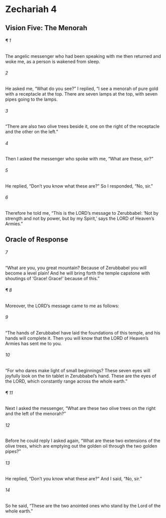 # Zechariah 4
## Vision Five: The Menorah
###### ¶ 1
The angelic messenger who had been speaking with me then returned and woke me, as a person is wakened from sleep.
###### 2
He asked me, “What do you see?” I replied, “I see a menorah of pure gold with a receptacle at the top. There are seven lamps at the top, with seven pipes going to the lamps.
###### 3
“There are also two olive trees beside it, one on the right of the receptacle and the other on the left.”
###### 4
Then I asked the messenger who spoke with me, “What are these, sir?”
###### 5
He replied, “Don’t you know what these are?” So I responded, “No, sir.”
###### 6
Therefore he told me, “This is the LORD’s message to Zerubbabel: ‘Not by strength and not by power, but by my Spirit,’ says the LORD of Heaven’s Armies.”
## Oracle of Response
###### 7
“What are you, you great mountain? Because of Zerubbabel you will become a level plain! And he will bring forth the temple capstone with shoutings of ‘Grace! Grace!’ because of this.”
###### ¶ 8
Moreover, the LORD’s message came to me as follows:
###### 9
“The hands of Zerubbabel have laid the foundations of this temple, and his hands will complete it. Then you will know that the LORD of Heaven’s Armies has sent me to you.
###### 10
“For who dares make light of small beginnings? These seven eyes will joyfully look on the tin tablet in Zerubbabel’s hand. These are the eyes of the LORD, which constantly range across the whole earth.”
###### ¶ 11
Next I asked the messenger, “What are these two olive trees on the right and the left of the menorah?”
###### 12
Before he could reply I asked again, “What are these two extensions of the olive trees, which are emptying out the golden oil through the two golden pipes?”
###### 13
He replied, “Don’t you know what these are?” And I said, “No, sir.”
###### 14
So he said, “These are the two anointed ones who stand by the Lord of the whole earth.”
